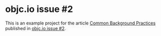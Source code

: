 objc.io issue #2
===

This is an example project for the article [Common Background Practices](http://www.objc.io/issue-2/common-background-practices.html) published in [objc.io issue #2](http://www.objc.io/issue-2/index.html).
